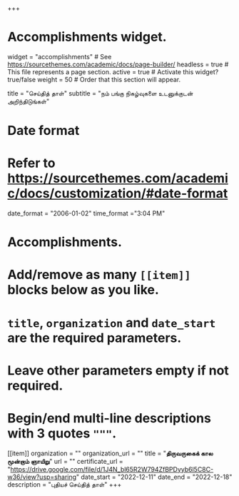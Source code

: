 +++
# Accomplishments widget.
widget = "accomplishments"  # See https://sourcethemes.com/academic/docs/page-builder/
headless = true  # This file represents a page section.
active = true  # Activate this widget? true/false
weight = 50  # Order that this section will appear.

title = "செய்தித் தாள்"
subtitle = "நம் பங்கு நிகழ்வுகளை உடனுக்குடன் அறிந்திடுங்கள்"

# Date format
#   Refer to https://sourcethemes.com/academic/docs/customization/#date-format
date_format = "2006-01-02"
time_format ="3:04 PM"

# Accomplishments.
#   Add/remove as many `[[item]]` blocks below as you like.
#   `title`, `organization` and `date_start` are the required parameters.
#   Leave other parameters empty if not required.
#   Begin/end multi-line descriptions with 3 quotes `"""`.


[[item]]
  organization = ""
  organization_url = ""
  title = "**திருவருகைக் கால மூன்றாம் ஞாயிறு**"
  url = ""
  certificate_url = "https://drive.google.com/file/d/1J4N_bl65R2W794ZfBPDyyb6l5C8C-w36/view?usp=sharing"
  date_start = "2022-12-11"
  date_end = "2022-12-18"
  description = "புதியச் செய்தித் தாள்"
+++
